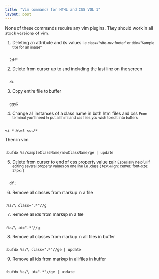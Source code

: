 ```yaml
---
title: "Vim commands for HTML and CSS VOL.1"
layout: post
---
```


<p class="intro">None of these commands require any vim plugins. They should work in all stock versions of vim.</p>

1. Deleting an attribute and its values 
<small class="db">i.e class="site-nav footer" or title="Sample title for an image"</small>
<code>
  2df"
</code>

2. Delete from cursor up to and including the last line on the screen
<code>
  dL
</code>

3. Copy entire file to buffer
<code>
  ggyG
</code>

4. Change all instances of a class name in both html files and css
<small class="db">From terminal you'll need to put all html and css files you wish to edit into buffers</small>
<code>
vi *.html css/*
</code>
<p>Then in vim </p>
<code>
:bufdo %s/sampleClassName/newClassName/ge | update
</code>

5. Delete from cursor to end of css property value pair
<small class="db">Especially helpful if editing several property values on one line i.e .class { text-align: center; font-size: 24px; }</small>
<code>
  df;
</code>

6. Remove all classes from markup in a file
<code>
:%s/\ class=".*"//g
</code>

7. Remove all ids from markup in a file
<code>
:%s/\ id=".*"//g
</code>

8. Remove all classes from markup in all files in buffer
<code>
:bufdo %s/\ class=".*"//ge | update
</code>

9. Remove all ids from markup in all files in buffer
<code>
:bufdo %s/\ id=".*"//ge | update
</code>

